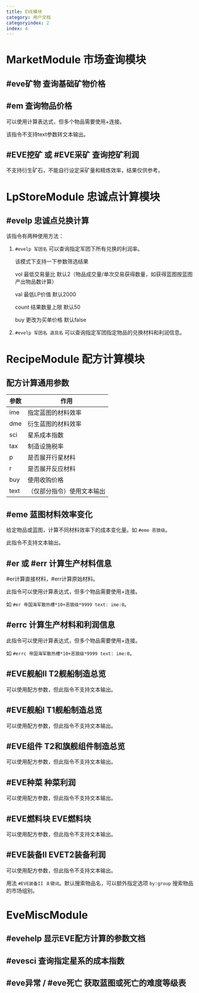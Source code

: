 ```yaml
---
title: EVE模块
category: 用户文档
categoryindex: 2
index: 4
---
```


# MarketModule 市场查询模块

## #eve矿物  查询基础矿物价格

## #em 查询物品价格
可以使用计算表达式，但多个物品需要使用+连接。

该指令不支持text参数转文本输出。

## #EVE挖矿 或 #EVE采矿  查询挖矿利润
不支持衍生矿石，不能自行设定采矿量和精炼效率，结果仅供参考。


# LpStoreModule 忠诚点计算模块

## #evelp 忠诚点兑换计算
该指令有两种使用方法：

1. `#evelp 军团名` 可以查询指定军团下所有兑换的利润率。

    该模式下支持一下参数筛选结果
    
    vol 最低交易量比 默认2（物品成交量/单次交易获得数量，如获得蓝图按蓝图产出物品数计算）
    
    val 最低LP价值  默认2000
    
    count 结果数量上限 默认50
    
    buy 更改为买单价格 默认false
    
2. `#evelp 军团名 道具名` 可以查询指定军团指定物品的兑换材料和利润信息。

# RecipeModule 配方计算模块

## 配方计算通用参数

| 参数 | 作用 |
|------|---|
| ime | 指定蓝图的材料效率 |
| dme | 衍生蓝图的材料效率 |
| sci | 星系成本指数 |
| tax | 制造设施税率 |
| p | 是否展开行星材料 |
| r | 是否展开反应材料 |
| buy | 使用收购价格 |
| text | （仅部分指令）使用文本输出 |

## #eme 蓝图材料效率变化
给定物品或蓝图，计算不同材料效率下的成本变化量。如 `#eme 恶狼级`。

此指令不支持文本输出。

## #er 或 #err 计算生产材料信息
\#er计算直接材料，\#err计算原始材料。

此指令可以使用计算表达式，但多个物品需要使用+连接。

如 `#er 帝国海军散热槽*10+恶狼级*9999 text: ime:0`。

## #errc 计算生产材料和利润信息
此指令可以使用计算表达式，但多个物品需要使用+连接。

如 `#errc 帝国海军散热槽*10+恶狼级*9999 text: ime:0`。


## #EVE舰船II T2舰船制造总览
可以使用配方参数，但此指令不支持文本输出。

## #EVE舰船I T1舰船制造总览
可以使用配方参数，但此指令不支持文本输出。

## #EVE组件 T2和旗舰组件制造总览
可以使用配方参数，但此指令不支持文本输出。

## #EVE种菜 种菜利润
可以使用配方参数，但此指令不支持文本输出。

## #EVE燃料块 EVE燃料块
可以使用配方参数，但此指令不支持文本输出。

## #EVE装备II EVET2装备利润
可以使用配方参数，但此指令不支持文本输出。

用法 `#EVE装备II 关键词`。默认搜索物品名，可以额外指定选项 `by:group` 搜索物品的市场组别。

# EveMiscModule

## #evehelp 显示EVE配方计算的参数文档

## #evesci 查询指定星系的成本指数

## #eve异常 / #eve死亡  获取蓝图或死亡的难度等级表